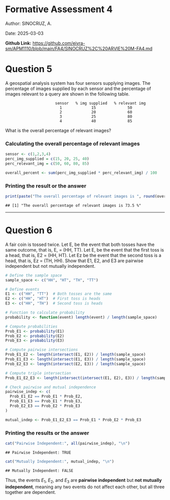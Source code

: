 # Formative Assessment 4

Author: SINOCRUZ, A.

Date: 2025-03-03

**Github Link:** https://github.com/eivra-sm/APM1110/blob/main/FA4/SINOCRUZ%2C%20ARVIE%20M-FA4.md

# Question 5

A geospatial analysis system has four sensors supplying images. The
percentage of images supplied by each sensor and the percentage of
images relevant to a query are shown in the following table.

```         
                      sensor   % img supplied   % relevant img
                        1             15              50
                        2             20              60
                        3             25              80
                        4             40              85
```

What is the overall percentage of relevant images?

### Calculating the overall percentage of relevant images

``` r
sensor <- c(1,2,3,4)
perc_img_supplied = c(15, 20, 25, 40)
perc_relevant_img = c(50, 60, 80, 85)

overall_percent <- sum(perc_img_supplied * perc_relevant_img) / 100
```

### Printing the result or the answer

``` r
print(paste("The overall percentage of relevant images is ", round(overall_percent, 2), "%"))
```

    ## [1] "The overall percentage of relevant images is 73.5 %"

---
# Question 6

A fair coin is tossed twice. Let E, be the event that both tosses have
the same outcome, that is, E, = (HH, TT). Let E, be the event that the
first toss is a head, that is, E2 = (HH, HT). Let Ez be the event that
the second toss is a head, that is, Ez = (TH, HH). Show that E1, E2, and
E3 are pairwise independent but not mutually independent.

``` r
# Define the sample space
sample_space <- c("HH", "HT", "TH", "TT")

# Define events
E1 <- c("HH", "TT")  # Both tosses are the same
E2 <- c("HH", "HT")  # First toss is heads
E3 <- c("HH", "TH")  # Second toss is heads

# Function to calculate probability
probability <- function(event) length(event) / length(sample_space)

# Compute probabilities
Prob_E1 <- probability(E1)
Prob_E2 <- probability(E2)
Prob_E3 <- probability(E3)

# Compute pairwise intersections
Prob_E1_E2 <- length(intersect(E1, E2)) / length(sample_space)
Prob_E1_E3 <- length(intersect(E1, E3)) / length(sample_space)
Prob_E2_E3 <- length(intersect(E2, E3)) / length(sample_space)

# Compute triple intersection
Prob_E1_E2_E3 <- length(intersect(intersect(E1, E2), E3)) / length(sample_space)

# Check pairwise and mutual independence
pairwise_indep <- c(
  Prob_E1_E2 == Prob_E1 * Prob_E2,
  Prob_E1_E3 == Prob_E1 * Prob_E3,
  Prob_E2_E3 == Prob_E2 * Prob_E3
)

mutual_indep <- Prob_E1_E2_E3 == Prob_E1 * Prob_E2 * Prob_E3
```

### Printing the results or the answer

``` r
cat("Pairwise Independent:", all(pairwise_indep), "\n")
```

    ## Pairwise Independent: TRUE 

``` r
cat("Mutually Independent:", mutual_indep, "\n")
```

    ## Mutually Independent: FALSE

Thus, the events $E_1$, $E_2$, and $E_3$ are **pairwise independent**
but **not mutually independent**, meaning any two events do not affect
each other, but all three together are dependent.
